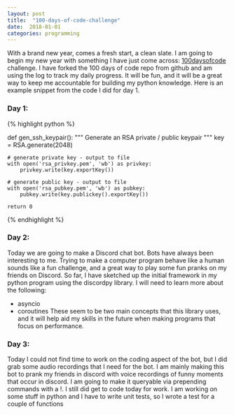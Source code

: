 ```yaml
---
layout: post
title:  "100-days-of-code-challenge"
date:  2018-01-01
categories: programming
---
```


With a brand new year, comes a fresh start, a clean slate. I am going to begin
my new year with something I have just come across: [100daysofcode](http://100daysofcode.com/) challenge. 
I have forked the 100 days of code repo from github and am using the log to
track my daily progress. It will be fun, and it will be a great way to keep me
accountable for building my python knowledge. Here is an example snippet from
the code I did for day 1.

### Day 1:
{% highlight python %}

def gen_ssh_keypair():
    """ Generate an RSA private / public keypair """
    key = RSA.generate(2048)

    # generate private key - output to file
    with open('rsa_privkey.pem', 'wb') as privkey:
        privkey.write(key.exportKey())

    # generate public key - output to file
    with open('rsa_pubkey.pem', 'wb') as pubkey:
        pubkey.write(key.publickey().exportKey())

    return 0
    
{% endhighlight %}


### Day 2:
Today we are going to make a Discord chat bot. Bots have always been interesting to me.
Trying to make a computer program behave like a human sounds like a fun
challenge, and a great way to play some fun pranks on my friends on Discord.
So far, I have sketched up the initial framework in my python program using the
discordpy library. I will need to learn more about the following:
- asyncio
- coroutines
These seem to be two main concepts that this library uses, and it will help aid
my skills in the future when making programs that focus on performance.

### Day 3:
Today I could not find time to work on the coding aspect of the bot, but I did
grab some audio recordings that I need for the bot. I am mainly making this bot
to prank my friends in discord with voice recordings of funny moments that
occur in discord. I am going to make it queryable via prepending commands with
a !. I still did get to code today for work. I am working on some stuff in
python and I have to write unit tests, so I wrote a test for a couple of
functions
